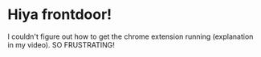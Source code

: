 # Hiya frontdoor!


I couldn't figure out how to get the chrome extension running (explanation in my video). SO FRUSTRATING!

